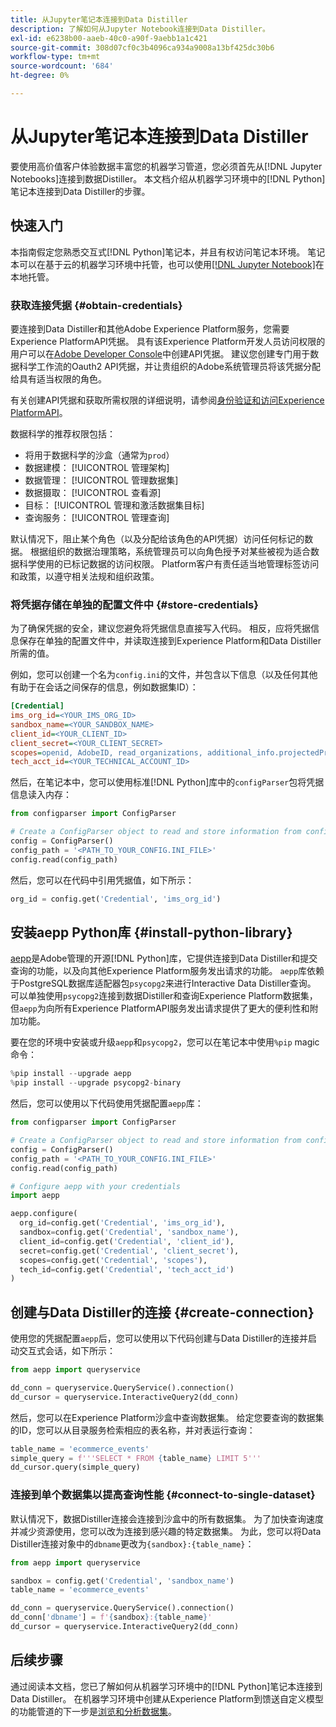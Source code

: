 ```yaml
---
title: 从Jupyter笔记本连接到Data Distiller
description: 了解如何从Jupyter Notebook连接到Data Distiller。
exl-id: e6238b00-aaeb-40c0-a90f-9aebb1a1c421
source-git-commit: 308d07cf0c3b4096ca934a9008a13bf425dc30b6
workflow-type: tm+mt
source-wordcount: '684'
ht-degree: 0%

---
```


# 从Jupyter笔记本连接到Data Distiller

要使用高价值客户体验数据丰富您的机器学习管道，您必须首先从[!DNL Jupyter Notebooks]连接到数据Distiller。 本文档介绍从机器学习环境中的[!DNL Python]笔记本连接到Data Distiller的步骤。

## 快速入门

本指南假定您熟悉交互式[!DNL Python]笔记本，并且有权访问笔记本环境。 笔记本可以在基于云的机器学习环境中托管，也可以使用[[!DNL Jupyter Notebook]](https://jupyter.org/)在本地托管。

### 获取连接凭据 {#obtain-credentials}

要连接到Data Distiller和其他Adobe Experience Platform服务，您需要Experience PlatformAPI凭据。 具有该Experience Platform开发人员访问权限的用户可以在[Adobe Developer Console](https://developer.adobe.com/console/home)中创建API凭据。 建议您创建专门用于数据科学工作流的Oauth2 API凭据，并让贵组织的Adobe系统管理员将该凭据分配给具有适当权限的角色。

有关创建API凭据和获取所需权限的详细说明，请参阅[身份验证和访问Experience PlatformAPI](../../../landing/api-authentication.md)。

数据科学的推荐权限包括：

- 将用于数据科学的沙盒（通常为`prod`）
- 数据建模： [!UICONTROL 管理架构]
- 数据管理： [!UICONTROL 管理数据集]
- 数据摄取： [!UICONTROL 查看源]
- 目标： [!UICONTROL 管理和激活数据集目标]
- 查询服务： [!UICONTROL 管理查询]

默认情况下，阻止某个角色（以及分配给该角色的API凭据）访问任何标记的数据。 根据组织的数据治理策略，系统管理员可以向角色授予对某些被视为适合数据科学使用的已标记数据的访问权限。 Platform客户有责任适当地管理标签访问和政策，以遵守相关法规和组织政策。

### 将凭据存储在单独的配置文件中 {#store-credentials}

为了确保凭据的安全，建议您避免将凭据信息直接写入代码。 相反，应将凭据信息保存在单独的配置文件中，并读取连接到Experience Platform和Data Distiller所需的值。

例如，您可以创建一个名为`config.ini`的文件，并包含以下信息（以及任何其他有助于在会话之间保存的信息，例如数据集ID）：

```ini
[Credential]
ims_org_id=<YOUR_IMS_ORG_ID>
sandbox_name=<YOUR_SANDBOX_NAME>
client_id=<YOUR_CLIENT_ID>
client_secret=<YOUR_CLIENT_SECRET>
scopes=openid, AdobeID, read_organizations, additional_info.projectedProductContext, session
tech_acct_id=<YOUR_TECHNICAL_ACCOUNT_ID>
```

然后，在笔记本中，您可以使用标准[!DNL Python]库中的`configParser`包将凭据信息读入内存：

```python
from configparser import ConfigParser

# Create a ConfigParser object to read and store information from config.ini
config = ConfigParser()
config_path = '<PATH_TO_YOUR_CONFIG.INI_FILE>'
config.read(config_path)
```

然后，您可以在代码中引用凭据值，如下所示：

```python
org_id = config.get('Credential', 'ims_org_id')
```

## 安装aepp Python库 {#install-python-library}

[aepp](https://github.com/adobe/aepp/tree/main)是Adobe管理的开源[!DNL Python]库，它提供连接到Data Distiller和提交查询的功能，以及向其他Experience Platform服务发出请求的功能。 `aepp`库依赖于PostgreSQL数据库适配器包`psycopg2`来进行Interactive Data Distiller查询。 可以单独使用`psycopg2`连接到数据Distiller和查询Experience Platform数据集，但`aepp`为向所有Experience PlatformAPI服务发出请求提供了更大的便利性和附加功能。

要在您的环境中安装或升级`aepp`和`psycopg2`，您可以在笔记本中使用`%pip` magic命令：

```python
%pip install --upgrade aepp
%pip install --upgrade psycopg2-binary
```

然后，您可以使用以下代码使用凭据配置`aepp`库：

```python
from configparser import ConfigParser

# Create a ConfigParser object to read and store information from config.ini
config = ConfigParser()
config_path = '<PATH_TO_YOUR_CONFIG.INI_FILE>'
config.read(config_path)

# Configure aepp with your credentials
import aepp

aepp.configure(
  org_id=config.get('Credential', 'ims_org_id'),
  sandbox=config.get('Credential', 'sandbox_name'),
  client_id=config.get('Credential', 'client_id'), 
  secret=config.get('Credential', 'client_secret'),
  scopes=config.get('Credential', 'scopes'),
  tech_id=config.get('Credential', 'tech_acct_id')
)
```

## 创建与Data Distiller的连接 {#create-connection}

使用您的凭据配置`aepp`后，您可以使用以下代码创建与Data Distiller的连接并启动交互式会话，如下所示：

```python
from aepp import queryservice

dd_conn = queryservice.QueryService().connection()
dd_cursor = queryservice.InteractiveQuery2(dd_conn)
```

然后，您可以在Experience Platform沙盒中查询数据集。 给定您要查询的数据集的ID，您可以从目录服务检索相应的表名称，并对表运行查询：

```python
table_name = 'ecommerce_events'
simple_query = f'''SELECT * FROM {table_name} LIMIT 5'''
dd_cursor.query(simple_query)
```

### 连接到单个数据集以提高查询性能 {#connect-to-single-dataset}

默认情况下，数据Distiller连接会连接到沙盒中的所有数据集。 为了加快查询速度并减少资源使用，您可以改为连接到感兴趣的特定数据集。 为此，您可以将Data Distiller连接对象中的`dbname`更改为`{sandbox}:{table_name}`：

```python
from aepp import queryservice

sandbox = config.get('Credential', 'sandbox_name')
table_name = 'ecommerce_events'

dd_conn = queryservice.QueryService().connection()
dd_conn['dbname'] = f'{sandbox}:{table_name}'
dd_cursor = queryservice.InteractiveQuery2(dd_conn)
```

## 后续步骤

通过阅读本文档，您已了解如何从机器学习环境中的[!DNL Python]笔记本连接到Data Distiller。 在机器学习环境中创建从Experience Platform到馈送自定义模型的功能管道的下一步是[浏览和分析数据集](./exploratory-analysis.md)。

